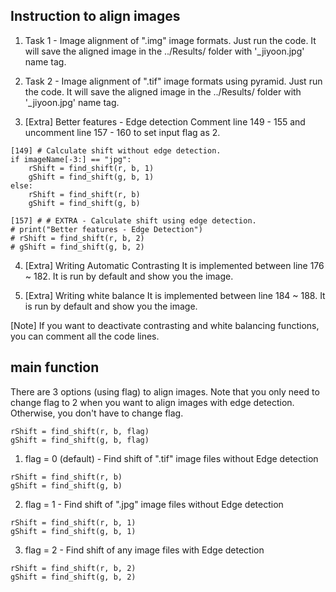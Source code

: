 ## Instruction to align images

1. Task 1 - Image alignment of ".img" image formats.
Just run the code. It will save the aligned image in the ../Results/ folder with '_jiyoon.jpg' name tag.

2. Task 2 - Image alignment of ".tif" image formats using pyramid.
Just run the code. It will save the aligned image in the ../Results/ folder with '_jiyoon.jpg' name tag.

3. [Extra] Better features - Edge detection
Comment line 149 - 155 and uncomment line 157 - 160 to set input flag as 2.
```
[149] # Calculate shift without edge detection.
if imageName[-3:] == "jpg":
    rShift = find_shift(r, b, 1)
    gShift = find_shift(g, b, 1)
else:
    rShift = find_shift(r, b)
    gShift = find_shift(g, b)

[157] # # EXTRA - Calculate shift using edge detection.
# print("Better features - Edge Detection")
# rShift = find_shift(r, b, 2)
# gShift = find_shift(g, b, 2)
```

4. [Extra] Writing Automatic Contrasting
It is implemented between line 176 ~ 182. It is run by default and show you the image.

5. [Extra] Writing white balance
It is implemented between line 184 ~ 188. It is run by default and show you the image.

[Note] If you want to deactivate contrasting and white balancing functions, you can comment all the code lines.


## main function

There are 3 options (using flag) to align images. 
Note that you only need to change flag to 2 when you want to align images with edge detection.
Otherwise, you don't have to change flag.
```
rShift = find_shift(r, b, flag) 
gShift = find_shift(g, b, flag)
```

1. flag = 0 (default) - Find shift of ".tif" image files without Edge detection 
```
rShift = find_shift(r, b) 
gShift = find_shift(g, b)
```

2. flag = 1 - Find shift of ".jpg" image files without Edge detection 
```
rShift = find_shift(r, b, 1) 
gShift = find_shift(g, b, 1)
```

3. flag = 2 - Find shift of any image files with Edge detection 
```
rShift = find_shift(r, b, 2) 
gShift = find_shift(g, b, 2)
```

